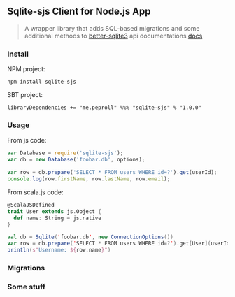 ## Sqlite-sjs Client for Node.js App
> A wrapper library that adds SQL-based migrations and some additional methods to
> [better-sqlite3](https://github.com/JoshuaWise/better-sqlite3)
> api documentations [docs](https://github.com/JoshuaWise/better-sqlite3/wiki/API)


### Install

NPM project:

`npm install sqlite-sjs`

SBT project:

`libraryDependencies += "me.peproll" %%% "sqlite-sjs" % "1.0.0"`


### Usage

From js code:
```js
var Database = require('sqlite-sjs');
var db = new Database('foobar.db', options);

var row = db.prepare('SELECT * FROM users WHERE id=?').get(userId);
console.log(row.firstName, row.lastName, row.email);
```

From scala.js code:
```scala
@ScalaJSDefined
trait User extends js.Object {
  def name: String = js.native
}

val db = Sqlite('foobar.db', new ConnectionOptions())
var row = db.prepare('SELECT * FROM users WHERE id=?').get[User](userId)
println(s"Username: ${row.name}")
```


### Migrations


### Some stuff
